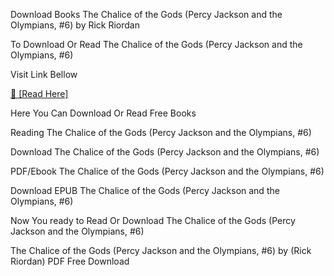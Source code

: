 Download Books The Chalice of the Gods (Percy Jackson and the Olympians, #6) by Rick Riordan

To Download Or Read The Chalice of the Gods (Percy Jackson and the Olympians, #6)

Visit Link Bellow

[📖 [Read Here]](https://eibooknade.web.app/memorablepager/63035432)

Here You Can Download Or Read Free Books

Reading The Chalice of the Gods (Percy Jackson and the Olympians, #6)

Download The Chalice of the Gods (Percy Jackson and the Olympians, #6)

PDF/Ebook The Chalice of the Gods (Percy Jackson and the Olympians, #6)

Download EPUB The Chalice of the Gods (Percy Jackson and the Olympians, #6)

Now You ready to Read Or Download The Chalice of the Gods (Percy Jackson and the Olympians, #6)

The Chalice of the Gods (Percy Jackson and the Olympians, #6) by (Rick Riordan) PDF Free Download
